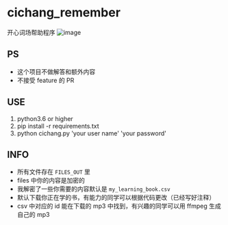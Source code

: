 # cichang_remember
开心词场帮助程序
![image](https://user-images.githubusercontent.com/15976103/107328965-756e8180-6aea-11eb-9fff-6717094d74fa.png)

## PS
- 这个项目不做解答和额外内容
- 不接受 feature 的 PR

## USE
1. python3.6 or higher
2. pip install -r requirements.txt
3. python cichang.py 'your user name' 'your password'

## INFO
- 所有文件存在 `FILES_OUT` 里
- files 中你的内容是加密的
- 我解密了一些你需要的内容默认是 `my_learning_book.csv`
- 默认下载你正在学的书，有能力的同学可以根据代码更改（已经写好注释）
- csv 中对应的 id 能在下载的 mp3 中找到，有兴趣的同学可以用 ffmpeg 生成自己的 mp3
